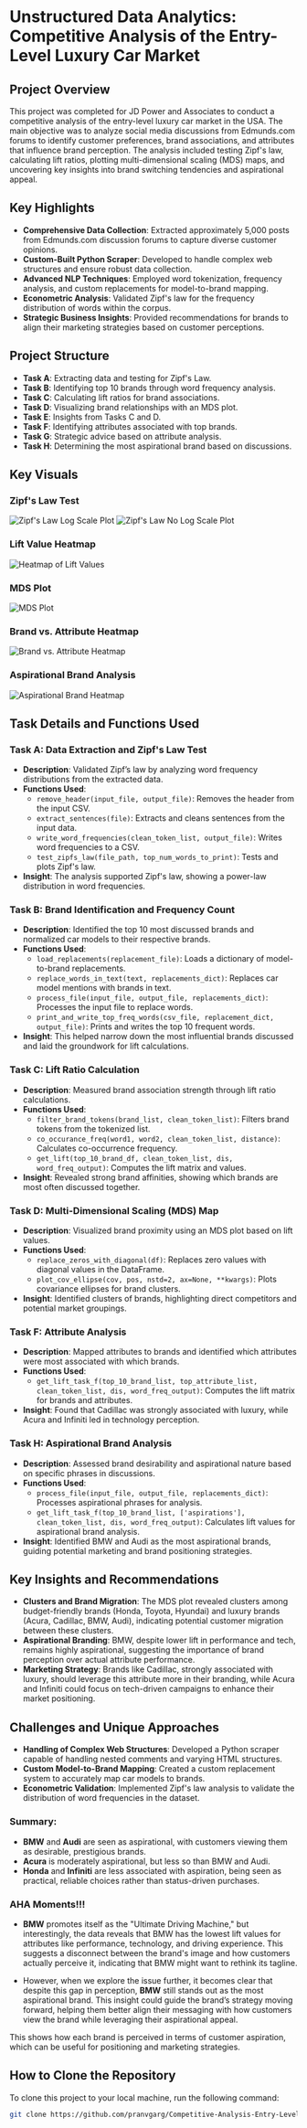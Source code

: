 # Unstructured Data Analytics: Competitive Analysis of the Entry-Level Luxury Car Market

## Project Overview
This project was completed for JD Power and Associates to conduct a competitive analysis of the entry-level luxury car market in the USA. The main objective was to analyze social media discussions from Edmunds.com forums to identify customer preferences, brand associations, and attributes that influence brand perception. The analysis included testing Zipf's law, calculating lift ratios, plotting multi-dimensional scaling (MDS) maps, and uncovering key insights into brand switching tendencies and aspirational appeal.

## Key Highlights
- **Comprehensive Data Collection**: Extracted approximately 5,000 posts from Edmunds.com discussion forums to capture diverse customer opinions.
- **Custom-Built Python Scraper**: Developed to handle complex web structures and ensure robust data collection.
- **Advanced NLP Techniques**: Employed word tokenization, frequency analysis, and custom replacements for model-to-brand mapping.
- **Econometric Analysis**: Validated Zipf's law for the frequency distribution of words within the corpus.
- **Strategic Business Insights**: Provided recommendations for brands to align their marketing strategies based on customer perceptions.

## Project Structure
- **Task A**: Extracting data and testing for Zipf's Law.
- **Task B**: Identifying top 10 brands through word frequency analysis.
- **Task C**: Calculating lift ratios for brand associations.
- **Task D**: Visualizing brand relationships with an MDS plot.
- **Task E**: Insights from Tasks C and D.
- **Task F**: Identifying attributes associated with top brands.
- **Task G**: Strategic advice based on attribute analysis.
- **Task H**: Determining the most aspirational brand based on discussions.

## Key Visuals
### Zipf's Law Test
![Zipf's Law Log Scale Plot]()
![Zipf's Law No Log Scale Plot](<img width="595" alt="Screenshot 2024-11-02 at 12 08 54 AM" src="https://github.com/user-attachments/assets/901be9b3-3d49-4ac7-8c40-15f10adb9d17">
)

### Lift Value Heatmap
![Heatmap of Lift Values](<img width="745" alt="image" src="https://github.com/user-attachments/assets/d47751d6-305b-4740-ad59-b30d9d8009f2">
)

### MDS Plot
![MDS Plot](<img width="870" alt="image" src="https://github.com/user-attachments/assets/b9a58ee0-36b9-4a83-abfc-17bb0e81420d">
)

### Brand vs. Attribute Heatmap
![Brand vs. Attribute Heatmap](<img width="640" alt="image" src="https://github.com/user-attachments/assets/3ab6d2b1-409d-46c1-b5b3-0cabb7db55ac">
)

### Aspirational Brand Analysis
![Aspirational Brand Heatmap](<img width="636" alt="image" src="https://github.com/user-attachments/assets/a588719e-d3c2-4b86-9c72-53e38c32f329">
)

## Task Details and Functions Used

### Task A: Data Extraction and Zipf's Law Test
- **Description**: Validated Zipf’s law by analyzing word frequency distributions from the extracted data.
- **Functions Used**:
  - `remove_header(input_file, output_file)`: Removes the header from the input CSV.
  - `extract_sentences(file)`: Extracts and cleans sentences from the input data.
  - `write_word_frequencies(clean_token_list, output_file)`: Writes word frequencies to a CSV.
  - `test_zipfs_law(file_path, top_num_words_to_print)`: Tests and plots Zipf's law.
- **Insight**: The analysis supported Zipf's law, showing a power-law distribution in word frequencies.

### Task B: Brand Identification and Frequency Count
- **Description**: Identified the top 10 most discussed brands and normalized car models to their respective brands.
- **Functions Used**:
  - `load_replacements(replacement_file)`: Loads a dictionary of model-to-brand replacements.
  - `replace_words_in_text(text, replacements_dict)`: Replaces car model mentions with brands in text.
  - `process_file(input_file, output_file, replacements_dict)`: Processes the input file to replace words.
  - `print_and_write_top_freq_words(csv_file, replacement_dict, output_file)`: Prints and writes the top 10 frequent words.
- **Insight**: This helped narrow down the most influential brands discussed and laid the groundwork for lift calculations.

### Task C: Lift Ratio Calculation
- **Description**: Measured brand association strength through lift ratio calculations.
- **Functions Used**:
  - `filter_brand_tokens(brand_list, clean_token_list)`: Filters brand tokens from the tokenized list.
  - `co_occurance_freq(word1, word2, clean_token_list, distance)`: Calculates co-occurrence frequency.
  - `get_lift(top_10_brand_df, clean_token_list, dis, word_freq_output)`: Computes the lift matrix and values.
- **Insight**: Revealed strong brand affinities, showing which brands are most often discussed together.

### Task D: Multi-Dimensional Scaling (MDS) Map
- **Description**: Visualized brand proximity using an MDS plot based on lift values.
- **Functions Used**:
  - `replace_zeros_with_diagonal(df)`: Replaces zero values with diagonal values in the DataFrame.
  - `plot_cov_ellipse(cov, pos, nstd=2, ax=None, **kwargs)`: Plots covariance ellipses for brand clusters.
- **Insight**: Identified clusters of brands, highlighting direct competitors and potential market groupings.

### Task F: Attribute Analysis
- **Description**: Mapped attributes to brands and identified which attributes were most associated with which brands.
- **Functions Used**:
  - `get_lift_task_f(top_10_brand_list, top_attribute_list, clean_token_list, dis, word_freq_output)`: Computes the lift matrix for brands and attributes.
- **Insight**: Found that Cadillac was strongly associated with luxury, while Acura and Infiniti led in technology perception.

### Task H: Aspirational Brand Analysis
- **Description**: Assessed brand desirability and aspirational nature based on specific phrases in discussions.
- **Functions Used**:
  - `process_file(input_file, output_file, replacements_dict)`: Processes aspirational phrases for analysis.
  - `get_lift_task_f(top_10_brand_list, ['aspirations'], clean_token_list, dis, word_freq_output)`: Calculates lift values for aspirational brand analysis.
- **Insight**: Identified BMW and Audi as the most aspirational brands, guiding potential marketing and brand positioning strategies.

## Key Insights and Recommendations
- **Clusters and Brand Migration**: The MDS plot revealed clusters among budget-friendly brands (Honda, Toyota, Hyundai) and luxury brands (Acura, Cadillac, BMW, Audi), indicating potential customer migration between these clusters.
- **Aspirational Branding**: BMW, despite lower lift in performance and tech, remains highly aspirational, suggesting the importance of brand perception over actual attribute performance.
- **Marketing Strategy**: Brands like Cadillac, strongly associated with luxury, should leverage this attribute more in their branding, while Acura and Infiniti could focus on tech-driven campaigns to enhance their market positioning.

## Challenges and Unique Approaches
- **Handling of Complex Web Structures**: Developed a Python scraper capable of handling nested comments and varying HTML structures.
- **Custom Model-to-Brand Mapping**: Created a custom replacement system to accurately map car models to brands.
- **Econometric Validation**: Implemented Zipf's law analysis to validate the distribution of word frequencies in the dataset.


### **Summary**:
- **BMW** and **Audi** are seen as aspirational, with customers viewing them as desirable, prestigious brands.
- **Acura** is moderately aspirational, but less so than BMW and Audi.
- **Honda** and **Infiniti** are less associated with aspiration, being seen as practical, reliable choices rather than status-driven purchases.


### AHA Moments!!!

- **BMW** promotes itself as the "Ultimate Driving Machine," but interestingly, the data reveals that BMW has the lowest lift values for attributes like performance, technology, and driving experience. This suggests a disconnect between the brand's image and how customers actually perceive it, indicating that BMW might want to rethink its tagline.
  
- However, when we explore the issue further, it becomes clear that despite this gap in perception, **BMW** still stands out as the most aspirational brand. This insight could guide the brand’s strategy moving forward, helping them better align their messaging with how customers view the brand while leveraging their aspirational appeal.

This shows how each brand is perceived in terms of customer aspiration, which can be useful for positioning and marketing strategies.
## How to Clone the Repository
To clone this project to your local machine, run the following command:

```bash
git clone https://github.com/pranvgarg/Competitive-Analysis-Entry-Level-Luxury-Car-Market.git
